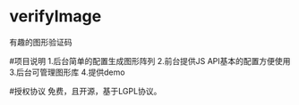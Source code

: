 # verifyImage
有趣的图形验证码

#项目说明
1.后台简单的配置生成图形阵列
2.前台提供JS API基本的配置方便使用
3.后台可管理图形库
4.提供demo

#授权协议
免费，且开源，基于LGPL协议。

